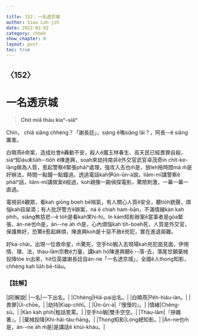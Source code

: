 ```yaml
---

title: 152. 一名透京城
author: Siau Lah-jih
date: 2022-02-02
category: chheh
show_chapter: 0
layout: post
toc: true
---
```

  
## 〈152〉
# 一名透京城
>**Chi̍t miâ thàu kiaⁿ-siâⁿ**

Chín， chiâ siāng chhèng？「謝長廷」，siáng ê嘴siāng lāi？，阿長--ê siāng厲害。

白曉燕ê命案，造成社會ê轟動不安，殺人ê魔王林春生、高天民已經畏罪自殺，siáⁿ知iáu未lia̍h--tio̍h ê陳進興，soah來劫持南非ê外交官武官卓茂奇in chi̍t-ke-lâng做為人質，惹起警察ê緊張pháiⁿ處理，強攻入去也m̄是，放leh拖時間mā m̄是好辦法，時間一點鐘一點鐘過，透過電話kah伊ûn-ûn-á說，liâm-mī講警察ê pháiⁿ話，liâm-mī講做案ê經過，koh親像一齣偵探電影，驚險刺激，一幕一幕一直過。

電視前ê觀眾，看kah giōng boeh bē喘氣，有人關心人質ê安全，聽tio̍h銃聲，煩惱kah目屎滴；有人批評警方ê辦案，ná ē chiah ham-bān，不滿情緒kàn kah phih，siāng無慈悲--ê to̍h是看kah笑hi-hi。In kám知影辦案ê當事者是gōa緊張，án-ne也m̄是，án--ne a̍h m̄是，心內煩惱kah tih-boeh死，人質是外交官，保護無好，恐驚ē惹起麻煩，陳進興koh是十惡不赦ê兇犯，實在進退兩難。

好ka-chài，出現一位救命星，m̄驚死，空手hò͘蝦入去現場kah兇犯面見面，伊用情、理、法，thàu-lām宗教ê力量，講kah hō͘陳進興聽ē --落-去，落尾甘願棄械投降tòe in出來，hit位英雄謝長廷自án-ne「一名透京城」，全國ê人thong知影，chhèng kah lia̍h bē-tiâu。

### 【註解】

|詞|解說|
|一名|一下出名。|
|Chhèng|Hiâ-pai出名。|
|白曉燕|Pe̍h-hiáu-iàn。|
|畏罪|Ùi-chōe。|
|劫持|Kiap-chhî。|
|Ûn-ûn-á|『慢慢的』。|
|情緒|Chêng-sū。|
|Kàn kah phih|粗話詈罵。|
|空手hò͘蝦|雙手空空。|
|Thàu-lām|『摻雜著』。|
|棄械投降|Khì-hâi-tâu-hâng。|
|Thong知影|Lóng總知影。|
|Án-ne也m̄是，án--ne a̍h m̄是|是講話ê khùi-kháu。|

